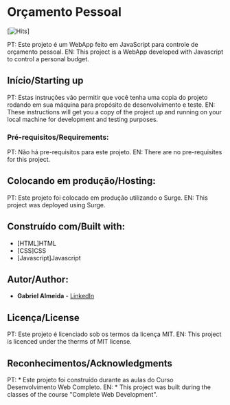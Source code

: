 # Orçamento Pessoal

[![Hits](https://hits.seeyoufarm.com/api/count/incr/badge.svg?url=https%3A%2F%2Fgithub.com%2Fggalmeida1%2FOrcamentoPessoal&count_bg=%2379C83D&title_bg=%23555555&icon=&icon_color=%23E7E7E7&title=hits&edge_flat=false)]

PT: Este projeto é um WebApp feito em JavaScript para controle de orçamento pessoal.
EN: This project is a WebApp developed with Javascript to control a personal budget.
## Início/Starting up

PT: Estas instruções vão permitir que você tenha uma copia do projeto rodando em sua máquina para propósito de desenvolvimento e teste.
EN: These instructions will get you a copy of the project up and running on your local machine for development and testing purposes. 

### Pré-requisitos/Requirements:

PT: Não há pre-requisitos para este projeto.
EN: There are no pre-requisites for this project.
## Colocando em produção/Hosting:

PT: Este projeto foi colocado em produção utilizando o Surge.
EN: This project was deployed using Surge.

## Construído com/Built with:

* [HTML]HTML
* [CSS]CSS
* [Javascript]Javascript

## Autor/Author:

* **Gabriel Almeida** - [LinkedIn](https://www.linkedin.com/in/ggalmeida/)


## Licença/License

PT: Este projeto é licenciado sob os termos da licença MIT.
EN: This project is licenced under the therms of MIT license.

## Reconhecimentos/Acknowledgments

PT: * Este projeto foi construído durante as aulas do Curso Desenvolvimento Web Completo.
EN: * This project was built during the classes of the course "Complete Web Development".